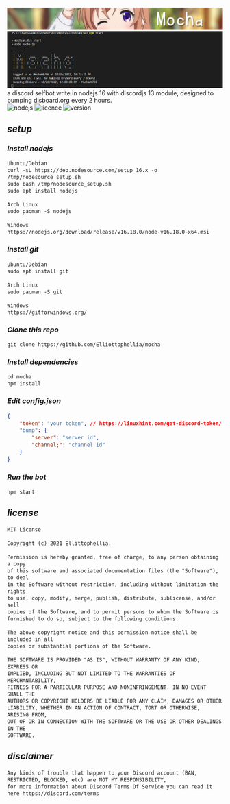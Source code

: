 ![mocha](/image/mocha.jpg)
![ss](/image/ss.png)
a discord selfbot write in nodejs 16 with discordjs 13 module, designed to bumping disboard.org every 2 hours. <br/>
![nodejs](https://img.shields.io/badge/NODEJS-16-bf616a?style=flat-square)
![licence](https://img.shields.io/badge/LICENE-MIT-ebcb8b?style=flat-square)
![version](https://img.shields.io/badge/VERSION-1.0.1-a3be8c?style=flat-square)

## _setup_

### _Install nodejs_

```
Ubuntu/Debian
curl -sL https://deb.nodesource.com/setup_16.x -o /tmp/nodesource_setup.sh
sudo bash /tmp/nodesource_setup.sh
sudo apt install nodejs

Arch Linux
sudo pacman -S nodejs

Windows
https://nodejs.org/download/release/v16.18.0/node-v16.18.0-x64.msi
```

### _Install git_

```
Ubuntu/Debian
sudo apt install git

Arch Linux
sudo pacman -S git

Windows
https://gitforwindows.org/
```

### _Clone this repo_

```
git clone https://github.com/Elliottophellia/mocha
```

### _Install dependencies_

```
cd mocha
npm install
```

### _Edit config.json_

```json
{
    "token": "your token", // https://linuxhint.com/get-discord-token/
    "bump": {
        "server": "server id",
        "channel;": "channel id"
    }
}
```

### _Run the bot_

```
npm start
```


## _license_
```
MIT License

Copyright (c) 2021 Ellittophellia.

Permission is hereby granted, free of charge, to any person obtaining a copy
of this software and associated documentation files (the "Software"), to deal
in the Software without restriction, including without limitation the rights
to use, copy, modify, merge, publish, distribute, sublicense, and/or sell
copies of the Software, and to permit persons to whom the Software is
furnished to do so, subject to the following conditions:

The above copyright notice and this permission notice shall be included in all
copies or substantial portions of the Software.

THE SOFTWARE IS PROVIDED "AS IS", WITHOUT WARRANTY OF ANY KIND, EXPRESS OR
IMPLIED, INCLUDING BUT NOT LIMITED TO THE WARRANTIES OF MERCHANTABILITY,
FITNESS FOR A PARTICULAR PURPOSE AND NONINFRINGEMENT. IN NO EVENT SHALL THE
AUTHORS OR COPYRIGHT HOLDERS BE LIABLE FOR ANY CLAIM, DAMAGES OR OTHER
LIABILITY, WHETHER IN AN ACTION OF CONTRACT, TORT OR OTHERWISE, ARISING FROM,
OUT OF OR IN CONNECTION WITH THE SOFTWARE OR THE USE OR OTHER DEALINGS IN THE
SOFTWARE.

```

## _disclaimer_
```
Any kinds of trouble that happen to your Discord account (BAN, RESTRICTED, BLOCKED, etc) are NOT MY RESPONSIBILITY,
for more information about Discord Terms Of Service you can read it here https://discord.com/terms
```